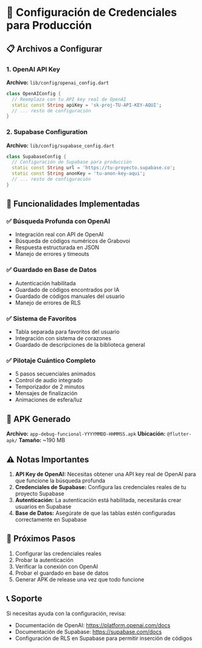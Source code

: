 # 🔧 Configuración de Credenciales para Producción

## 📋 Archivos a Configurar

### 1. OpenAI API Key
**Archivo:** `lib/config/openai_config.dart`
```dart
class OpenAIConfig {
  // Reemplaza con tu API key real de OpenAI
  static const String apiKey = 'sk-proj-TU-API-KEY-AQUI';
  // ... resto de configuración
}
```

### 2. Supabase Configuration
**Archivo:** `lib/config/supabase_config.dart`
```dart
class SupabaseConfig {
  // Configuración de Supabase para producción
  static const String url = 'https://tu-proyecto.supabase.co';
  static const String anonKey = 'tu-anon-key-aqui';
  // ... resto de configuración
}
```

## 🚀 Funcionalidades Implementadas

### ✅ Búsqueda Profunda con OpenAI
- Integración real con API de OpenAI
- Búsqueda de códigos numéricos de Grabovoi
- Respuesta estructurada en JSON
- Manejo de errores y timeouts

### ✅ Guardado en Base de Datos
- Autenticación habilitada
- Guardado de códigos encontrados por IA
- Guardado de códigos manuales del usuario
- Manejo de errores de RLS

### ✅ Sistema de Favoritos
- Tabla separada para favoritos del usuario
- Integración con sistema de corazones
- Guardado de descripciones de la biblioteca general

### ✅ Pilotaje Cuántico Completo
- 5 pasos secuenciales animados
- Control de audio integrado
- Temporizador de 2 minutos
- Mensajes de finalización
- Animaciones de esfera/luz

## 📱 APK Generado

**Archivo:** `app-debug-funcional-YYYYMMDD-HHMMSS.apk`
**Ubicación:** `@flutter-apk/`
**Tamaño:** ~190 MB

## ⚠️ Notas Importantes

1. **API Key de OpenAI:** Necesitas obtener una API key real de OpenAI para que funcione la búsqueda profunda
2. **Credenciales de Supabase:** Configura las credenciales reales de tu proyecto Supabase
3. **Autenticación:** La autenticación está habilitada, necesitarás crear usuarios en Supabase
4. **Base de Datos:** Asegúrate de que las tablas estén configuradas correctamente en Supabase

## 🔄 Próximos Pasos

1. Configurar las credenciales reales
2. Probar la autenticación
3. Verificar la conexión con OpenAI
4. Probar el guardado en base de datos
5. Generar APK de release una vez que todo funcione

## 📞 Soporte

Si necesitas ayuda con la configuración, revisa:
- Documentación de OpenAI: https://platform.openai.com/docs
- Documentación de Supabase: https://supabase.com/docs
- Configuración de RLS en Supabase para permitir inserción de códigos
